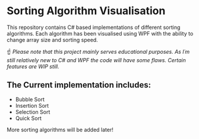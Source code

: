 # Sorting Algorithm Visualisation
This repository contains C# based implementations of different sorting algorithms. Each algorithm has been visualised using WPF with the ability to change array size and sorting speed.

☝ *Please note that this project mainly serves educational purposes. As I´m still relatively new to C# and WPF the code will have some flaws. Certain features are WIP still.*

## The Current implementation includes:

* Bubble Sort
* Insertion Sort
* Selection Sort
* Quick Sort

More sorting algorithms will be added later!



